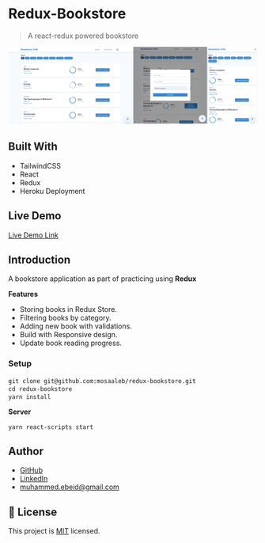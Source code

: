# Redux-Bookstore
> A react-redux powered bookstore

![screenshot](screenshot.png)

## Built With

- TailwindCSS
- React
- Redux
- Heroku Deployment

## Live Demo

[Live Demo Link](https://book-store-20.herokuapp.com/)


## Introduction
A bookstore application as part of practicing using **Redux**

**Features**
- Storing books in Redux Store.
- Filtering books by category.
- Adding new book with validations.
- Build with Responsive design.
- Update book reading progress.

### Setup
```
git clone git@github.com:mosaaleb/redux-bookstore.git
cd redux-bookstore
yarn install
```
**Server**
```
yarn react-scripts start
```


## Author
- [GitHub](https://github.com/mosaaleb)
- [LinkedIn](https://www.linkedin.com/in/muhammadebeid/)
- [muhammed.ebeid@gmail.com](muhammed.ebeid@gmail.com)

## 📝 License
This project is [MIT](lic.url) licensed.
